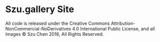 # Szu.gallery Site

All code is released under the Creative Commons Attribution-NonCommercial-NoDerivatives 4.0 International Public License, and all Images © Szu Chen 2016, All Rights Reserved.
